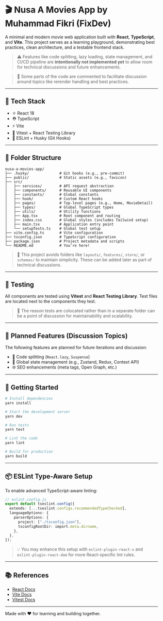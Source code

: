# 🎬 Nusa A Movies App by Muhammad Fikri (FixDev)

A minimal and modern movie web application built with **React**, **TypeScript**, and **Vite**. This project serves as a learning playground, demonstrating best practices, clean architecture, and a testable frontend stack.

> ⚠️ Features like code splitting, lazy loading, state management, and CI/CD pipeline are **intentionally not implemented yet** to allow room for technical discussions and future enhancements.

> 💬 Some parts of the code are commented to facilitate discussion around topics like rerender handling and best practices.

---

## 🧰 Tech Stack

- ⚛️ React 18
- ⛑️ TypeScript
- ⚡ Vite
- 🧪 Vitest + React Testing Library
- 🧹 ESLint + Husky (Git Hooks)

---

## 📁 Folder Structure

```
nusa-a-movies-app/
├── .husky/              # Git hooks (e.g., pre-commit)
├── public/              # Static assets (e.g., favicon)
├── src/
│   ├── services/        # API request abstraction
│   ├── components/      # Reusable UI components
│   ├── constants/       # Global constants
│   ├── hook/            # Custom React hooks
│   ├── pages/           # Top-level pages (e.g., Home, MovieDetail)
│   ├── types/           # Global TypeScript types
│   ├── utils/           # Utility functions
│   ├── App.tsx          # Root component and routing
│   ├── index.css        # Global styles (includes Tailwind setup)
│   ├── main.tsx         # Application entry point
│   └── setupTests.ts    # Global test setup
├── vite.config.ts       # Vite configuration
├── tsconfig.json        # TypeScript configuration
├── package.json         # Project metadata and scripts
└── README.md            # You're here!
```

> 🧠 This project avoids folders like `layouts/`, `features/`, `store/`, or `schemas/` to maintain simplicity. These can be added later as part of technical discussions.

---

## 🧪 Testing

All components are tested using **Vitest** and **React Testing Library**. Test files are located next to the components they test.

> 📌 The reason tests are colocated rather than in a separate folder can be a point of discussion for maintainability and scalability.

---

## 🚧 Planned Features (Discussion Topics)

The following features are planned for future iterations and discussion:

- 🔀 Code splitting (`React.lazy`, `Suspense`)
- 🧵 Global state management (e.g., Zustand, Redux, Context API)
- 🌐 SEO enhancements (meta tags, Open Graph, etc.)

---

## 🚀 Getting Started

```bash
# Install dependencies
yarn install

# Start the development server
yarn dev

# Run tests
yarn test

# Lint the code
yarn lint

# Build for production
yarn build
```

---

## 📦 ESLint Type-Aware Setup

To enable advanced TypeScript-aware linting:

```ts
// eslint.config.js
export default tseslint.config({
  extends: [...tseslint.configs.recommendedTypeChecked],
  languageOptions: {
    parserOptions: {
      project: ["./tsconfig.json"],
      tsconfigRootDir: import.meta.dirname,
    },
  },
});
```

> 💡 You may enhance this setup with `eslint-plugin-react-x` and `eslint-plugin-react-dom` for more React-specific lint rules.

---

## 📚 References

- [React Docs](https://react.dev/)
- [Vite Docs](https://vitejs.dev/)
- [Vitest Docs](https://vitest.dev/)

---

Made with ❤️ for learning and building together.
